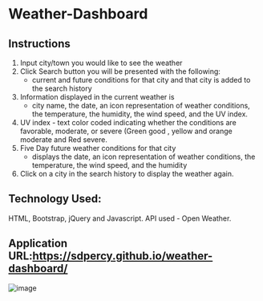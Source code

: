 # Weather-Dashboard

## Instructions

1. Input city/town you would like to see the weather
2. Click Search button you will be presented with the following:
    - current and future conditions for that city and that city is added to the search history
3. Information displayed in the current weather is
      - city name, the date, an icon representation of weather conditions, the temperature, the humidity, the wind speed, and the UV index.
4. UV index - text color coded indicating whether the conditions are favorable, moderate, or severe (Green good , yellow and orange moderate and Red severe.
5. Five Day future weather conditions for that city
      - displays the date, an icon representation of weather conditions, the temperature, the wind speed, and the humidity
6. Click on a city in the search history to display the weather again.

## Technology Used:

HTML, Bootstrap, jQuery and Javascript.
API used - Open Weather.

## Application URL:https://sdpercy.github.io/weather-dashboard/
![image](https://user-images.githubusercontent.com/78440638/119977394-f1ee7880-bf92-11eb-8523-7410a7029036.png)

